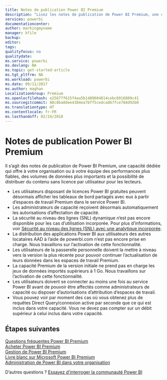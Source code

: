 ```yaml
---
title: Notes de publication Power BI Premium
description: "Lisez les notes de publication de Power BI Premium, une capacité dédiée pour votre équipe ou votre organisation."
services: powerbi
documentationcenter: 
author: markingmyname
manager: kfile
backup: 
editor: 
tags: 
qualityfocus: no
qualitydate: 
ms.service: powerbi
ms.devlang: NA
ms.topic: get-started-article
ms.tgt_pltfrm: NA
ms.workload: powerbi
ms.date: 09/11/2017
ms.author: maghan
LocalizationGroup: Premium
ms.openlocfilehash: e25677f615f4aa5b1489604814cebc6916809c41
ms.sourcegitcommit: 88c8ba8dee4384ea7bff5cedcad67fce784d92b0
ms.translationtype: HT
ms.contentlocale: fr-FR
ms.lasthandoff: 02/24/2018
---
```

# <a name="power-bi-premium-release-notes"></a>Notes de publication Power BI Premium
Il s’agit des notes de publication de Power BI Premium, une capacité dédiée qui offre à votre organisation ou à votre équipe des performances plus fiables, des volumes de données plus importants et la possibilité de distribuer du contenu sans licence par utilisateur pour les lecteurs.

* Les utilisateurs disposant de licences Power BI gratuites peuvent désormais afficher les tableaux de bord partagés avec eux à partir d’espaces de travail Premium dans le service Power BI.
* Les administrateurs de capacité reçoivent désormais automatiquement les autorisations d’affectation de capacité.
* La sécurité au niveau des lignes (SNL) dynamique n’est pas encore disponible pour les cas d’utilisation incorporée. Pour plus d’informations, voir [Sécurité au niveau des lignes (SNL) avec une analytique incorporée](developer/embedded-row-level-security.md).
* La distribution des applications Power BI aux utilisateurs des autres locataires AAD à l’aide de powerbi.com n’est pas encore prise en charge. Nous travaillons sur l’activation de cette fonctionnalité.
* Les utilisateurs de la passerelle personnelle doivent la mettre à niveau vers la version la plus récente pour pouvoir continuer l’actualisation de leurs données dans les espaces de travail Premium.
* La capacité Premium de la version initiale ne prend pas en charge les jeux de données importés supérieurs à 1 Go. Nous travaillons sur l’activation de cette fonctionnalité.
* Les utilisateurs doivent se connecter au moins une fois au service Power BI avant de pouvoir être affectés comme administrateurs de capacité ou disposer d’autorisations d’attribution d’espaces de travail.
* Vous pouvez voir par moment des cas où vous obtenez plus de requêtes Direct Query/connexion active par seconde que ce qui est inclus dans votre capacité. Vous ne devez pas compter sur un débit supérieur à celui inclus dans votre capacité.

## <a name="next-steps"></a>Étapes suivantes
[Questions fréquentes Power BI Premium](service-premium-faq.md)  
[Acheter Power BI Premium](service-admin-premium-purchase.md)  
[Gestion de Power BI Premium](service-admin-premium-manage.md)  
[Livre blanc sur Microsoft Power BI Premium](https://aka.ms/pbipremiumwhitepaper)  
[Administration de Power BI dans votre organisation](service-admin-administering-power-bi-in-your-organization.md)  

D’autres questions ? [Essayez d’interroger la communauté Power BI](https://community.powerbi.com/)

